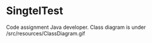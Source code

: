 # SingtelTest
Code assignment Java developer.
Class diagram is under /src/resources/ClassDiagram.gif
